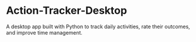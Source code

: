 # Action-Tracker-Desktop
A desktop app built with Python to track daily activities, rate their outcomes, and improve time management.
